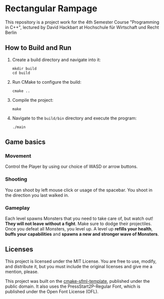 # Rectangular Rampage

This repository is a project work for the 4th Semester Course "Programming in C++", lectured by David Hackbart at
Hochschule für Wirtschaft und Recht Berlin

## How to Build and Run

1. Create a build directory and navigate into it:
   ```
   mkdir build
   cd build
   ```

2. Run CMake to configure the build:
   ```
   cmake ..
   ```

3. Compile the project:
   ```
   make
   ```

4. Navigate to the `build/bin` directory and execute the program:
   ```
   ./main
   ```

## Game basics

### Movement

Control the Player by using our choice of WASD or arrow buttons.

### Shooting

You can shoot by left mouse click or usage of the spacebar. You shoot in the direction you last walked in.

### Gameplay

Each level spawns Monsters that you need to take care of, but watch out! **They will not leave without a fight**. Make
sure to dodge their projectiles. Once you defeat all Monsters, you level up. A level up **refills your health**, **buffs
your
capabilities** and **spawns a new and stronger wave of Monsters**.

## Licenses

This project is licensed under the MIT License. You are free to use, modify, and distribute it, but you must include the
original licenses and give me a mention, please.

This project was built on the [cmake-sfml-template](https://github.com/SFML/cmake-sfml-project), published under the
public domain. It also uses the PressStart2P-Regular Font, which is published under the Open Font License (OFL).

